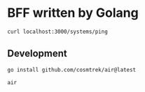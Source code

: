 # BFF written by Golang

```bash
curl localhost:3000/systems/ping
```

## Development

```bash
go install github.com/cosmtrek/air@latest
```

```bash
air
```
